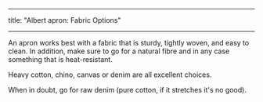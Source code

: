 ***

title: "Albert apron: Fabric Options"

***

An apron works best with a fabric that is sturdy, tightly woven, and easy to clean. In addition, make sure to go for a natural fibre and in any case something that is heat-resistant.

Heavy cotton, chino, canvas or denim are all excellent choices.

When in doubt, go for raw denim (pure cotton, if it stretches it's no good).
